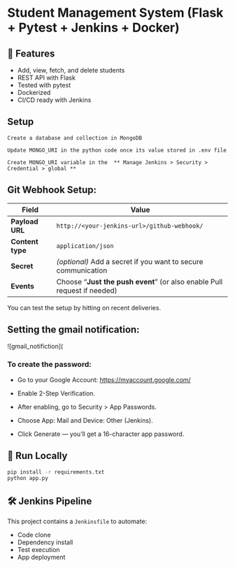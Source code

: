 # Student Management System (Flask + Pytest + Jenkins + Docker)

## 📌 Features
- Add, view, fetch, and delete students
- REST API with Flask
- Tested with pytest
- Dockerized
- CI/CD ready with Jenkins



## Setup

```
Create a database and collection in MongoDB

Update MONGO_URI in the python code once its value stored in .env file

Create MONGO_URI variable in the  ** Manage Jenkins > Security > Credential > global **

```



## Git Webhook Setup:

| Field            | Value                                                                    |
| ---------------- | ------------------------------------------------------------------------ |
| **Payload URL**  | `http://<your-jenkins-url>/github-webhook/`                              |
| **Content type** | `application/json`                                                       |
| **Secret**       | *(optional)* Add a secret if you want to secure communication            |
| **Events**       | Choose “**Just the push event**” (or also enable Pull request if needed) |

You can test the setup by hitting on recent deliveries. 

## Setting the gmail notification:

![gmail_notifiction](

### To create the password:

* Go to your Google Account: https://myaccount.google.com/

* Enable 2-Step Verification.

* After enabling, go to Security > App Passwords.

* Choose App: Mail and Device: Other (Jenkins).

* Click Generate — you’ll get a 16-character app password.



## 🚀 Run Locally
```bash
pip install -r requirements.txt
python app.py
```





## 🛠️ Jenkins Pipeline
This project contains a `Jenkinsfile` to automate:
- Code clone
- Dependency install
- Test execution
- App deployment
